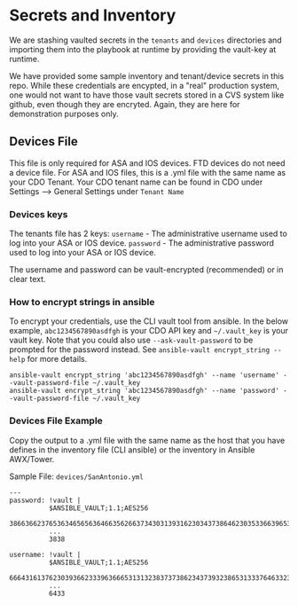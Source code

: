 # Secrets and Inventory
We are stashing vaulted secrets in the `tenants` and `devices` directories and importing them into the playbook at runtime by providing the vault-key at runtime. 

We have provided some sample inventory and tenant/device secrets in this repo. While these credentials are encypted, in a "real" production system, one would not want to have those vault secrets stored in a CVS system like github, even though they are encryted. Again, they are here for demonstration purposes only.

## Devices File
This file is only required for ASA and IOS devices. FTD devices do not need a device file. For ASA and IOS files, this is a .yml file with the same name as your CDO Tenant. Your CDO tenant name can be found in CDO under Settings --> General Settings under `Tenant Name`

### Devices keys
The tenants file has 2 keys: 
`username` - The administrative username used to log into your ASA or IOS device. 
`password` - The administrative password used to log into your ASA or IOS device. 

The username and password can be vault-encrypted (recommended) or in clear text.

### How to encrypt strings in ansible
To encrypt your credentials, use the CLI vault tool from ansible. In the below example, `abc1234567890asdfgh` is your CDO API key and `~/.vault_key` is your vault key. Note that you could also use `--ask-vault-password` to be prompted for the password instead. See `ansible-vault encrypt_string --help` for more details.
```
ansible-vault encrypt_string 'abc1234567890asdfgh' --name 'username' --vault-password-file ~/.vault_key
ansible-vault encrypt_string 'abc1234567890asdfgh' --name 'password' --vault-password-file ~/.vault_key
```

### Devices File Example
Copy the output to a .yml file with the same name as the host that you have defines in the inventory file (CLI ansible) or the inventory in Ansible AWX/Tower.

Sample File:
`devices/SanAntonio.yml`
```
---
password: !vault |
          $ANSIBLE_VAULT;1.1;AES256
          38663662376536346565636466356266373430313931623034373864623035336639653262333739
          ...
          3838
          
username: !vault |
          $ANSIBLE_VAULT;1.1;AES256
          66643161376230393662333963666531313238373738623437393238653133376463323764323730
          ...
          6433